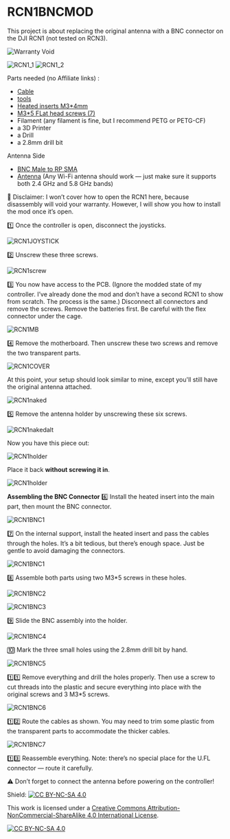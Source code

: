 # RCN1BNCMOD

This project is about replacing the original antenna with a BNC connector on the DJI RCN1 (not tested on RCN3).

![Warranty Void](https://img.shields.io/badge/Warranty-VOID%20if%20installed-red?style=for-the-badge&logo=skynet)

![RCN1_1](img/img_3.jpg) 
![RCN1_2](img/img_4.jpg)

Parts needed (no Affiliate links) :
- [Cable](https://aliexpress.com/item/1005003822770662.html?spm=a2g0o.productlist.main.1.58d2yOewyOew8u&algo_pvid=aee48d5e-11d2-44ac-80dc-ca920e3ed368&pdp_ext_f=%7B%22order%22%3A%2234%22%2C%22eval%22%3A%221%22%7D&utparam-url=scene%3Asearch%7Cquery_from%3A)
- [tools](https://www.ifixit.com/fr-fr/products/pro-tech-go-toolkit)
- [Heated inserts M3*4mm](https://www.ruthex.de/en/collections/gewindeeinsatze/products/ruthex-gewindeeinsatz-m3-100-stuck-made-for-voron-rx-m3x5x4-messing-gewindebuchsen-fur-3d-druck)
- [M3*5 FLat head screws (7)](https://aliexpress.com/item/1005007798633538.html?spm=a2g0o.productlist.main.11.1e053b3bzOWhai&algo_pvid=ff88c89f-80c6-4083-8a48-1f996d42fa44&pdp_ext_f=%7B%22order%22%3A%224310%22%2C%22eval%22%3A%221%22%7D&utparam-url=scene%3Asearch%7Cquery_from%3A)
- Filament (any filament is fine, but I recommend PETG or PETG-CF)
- a 3D Printer
- a Drill
- a 2.8mm drill bit

Antenna Side 
- [BNC Male to RP SMA](https://aliexpress.com/item/1005007758452385.html?spm=a2g0o.productlist.main.5.3947108aQUAhFi&algo_pvid=55851f22-6f12-454e-890f-814c01c199c4&pdp_ext_f=%7B%22order%22%3A%22177%22%2C%22eval%22%3A%221%22%7D&utparam-url=scene%3Asearch%7Cquery_from%3A)
- [Antenna](https://alfa-network.eu/apa-m25) (Any Wi-Fi antenna should work — just make sure it supports both 2.4 GHz and 5.8 GHz bands)

🛑 Disclaimer:
I won’t cover how to open the RCN1 here, because disassembly will void your warranty.
However, I will show you how to install the mod once it’s open.

1️⃣ Once the controller is open, disconnect the joysticks.

![RCN1JOYSTICK](img/img_5.jpg)

2️⃣ Unscrew these three screws.

![RCN1screw](img/img_1.jpg)

3️⃣ You now have access to the PCB.
(Ignore the modded state of my controller. I’ve already done the mod and don’t have a second RCN1 to show from scratch. The process is the same.)
Disconnect all connectors and remove the screws.
Remove the batteries first.
Be careful with the flex connector under the cage.

![RCN1MB](img/img_0.jpg)

4️⃣ Remove the motherboard.
Then unscrew these two screws and remove the two transparent parts.

![RCN1COVER](img/img_7.jpg)

At this point, your setup should look similar to mine, except you'll still have the original antenna attached.

![RCN1naked](img/img_14.jpg)

5️⃣ Remove the antenna holder by unscrewing these six screws.

![RCN1nakedalt](img/img_14_alt.jpg)

Now you have this piece out:

![RCN1holder](img/img_10.jpg)

Place it back **without screwing it in**.

![RCN1holder](img/img_12.jpg)

**Assembling the BNC Connector**
6️⃣ Install the heated insert into the main part, then mount the BNC connector.

![RCN1BNC1](img/img_8.jpg)

7️⃣ On the internal support, install the heated insert and pass the cables through the holes.
It’s a bit tedious, but there’s enough space. Just be gentle to avoid damaging the connectors.

![RCN1BNC1](img/img_9.jpg)

8️⃣ Assemble both parts using two M3*5 screws in these holes.

![RCN1BNC2](img/img_8_alt.jpg)

![RCN1BNC3](img/img_11.jpg)

9️⃣ Slide the BNC assembly into the holder.

![RCN1BNC4](img/img_13.jpg)

🔟 Mark the three small holes using the 2.8mm drill bit by hand.

![RCN1BNC5](img/img_13_alt.jpg)

1️⃣1️⃣ Remove everything and drill the holes properly.
Then use a screw to cut threads into the plastic and secure everything into place with the original screws and 3 M3*5 screws.

![RCN1BNC6](img/img_14_alt2.jpg)

1️⃣2️⃣ Route the cables as shown.
You may need to trim some plastic from the transparent parts to accommodate the thicker cables.

![RCN1BNC7](img/img_15.jpg)

1️⃣3️⃣ Reassemble everything.
Note: there’s no special place for the U.FL connector — route it carefully.

⚠ Don’t forget to connect the antenna before powering on the controller!


Shield: [![CC BY-NC-SA 4.0][cc-by-nc-sa-shield]][cc-by-nc-sa]

This work is licensed under a
[Creative Commons Attribution-NonCommercial-ShareAlike 4.0 International License][cc-by-nc-sa].

[![CC BY-NC-SA 4.0][cc-by-nc-sa-image]][cc-by-nc-sa]

[cc-by-nc-sa]: http://creativecommons.org/licenses/by-nc-sa/4.0/
[cc-by-nc-sa-image]: https://licensebuttons.net/l/by-nc-sa/4.0/88x31.png
[cc-by-nc-sa-shield]: https://img.shields.io/badge/License-CC%20BY--NC--SA%204.0-lightgrey.svg
